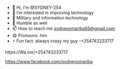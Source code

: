 - 👋 Hi, I’m @SYDNEY-254
- 👀 I’m interested in improving technology 
- 🌱 Military and information technology 
- 💞️ Humble as well 
- 📫 How to reach me sydneyomariba55@gmail.com
- 😄 Pronouns: him
- ⚡ Fun fact: always crazy my guy
-+254743233717
<!---
SYDNEY-254/SYDNEY-254 is a ✨ special ✨ repository because its `README.md` (this file) appears on your GitHub profile.
You can click the Preview link to take a look at your changes.
--->https://Wa.me/+254743233717
https://www.facebook.com/sydneyomariba
